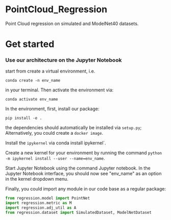 # PointCloud_Regression
Point Cloud regression on simulated and ModelNet40 datasets.

# Get started
### Use our architecture on the Jupyter Notebook 
start from create a virtual environment, i.e.

`conda create -n env_name` 

in your terminal. Then activate the environment via:

`conda activate env_name`

In the environment, first, install our package:

`pip install -e .`

the dependencies should automatically be installed via `setup.py`; Alternatively, you could create a `docker image`.

Install the `ipykernel` via conda install ipykernel`.

Create a new kernel for your environment by running the command `python -m ipykernel install --user --name=env_name`.

Start Jupyter Notebook using the command Jupyter notebook. In the Jupyter Notebook interface, you should now see "env_name" as an option in the kernel dropdown menu.

Finally, you could import any module in our code base as a regular package:

```python
from regression.model import PointNet
import regression.metric as M
import regression.adj_util as A
from regression.dataset import SimulatedDataset, ModelNetDataset
```


